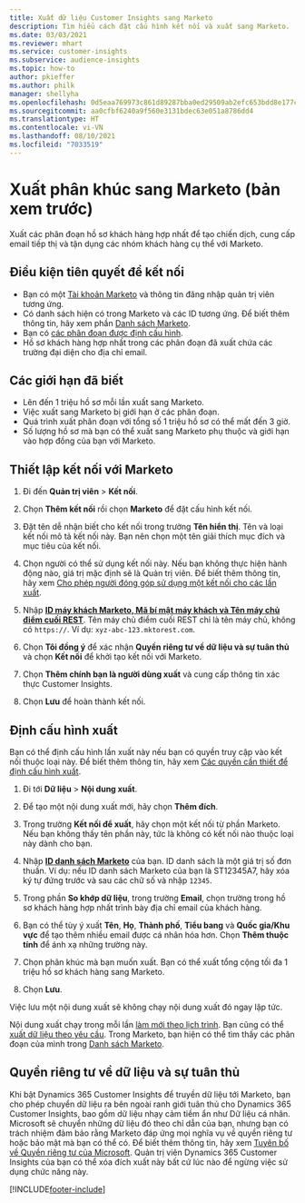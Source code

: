 ```yaml
---
title: Xuất dữ liệu Customer Insights sang Marketo
description: Tìm hiểu cách đặt cấu hình kết nối và xuất sang Marketo.
ms.date: 03/03/2021
ms.reviewer: mhart
ms.service: customer-insights
ms.subservice: audience-insights
ms.topic: how-to
author: pkieffer
ms.author: philk
manager: shellyha
ms.openlocfilehash: 0d5eaa769973c861d89287bba0ed29509ab2efc653bdd8e177cc49b3560c698e
ms.sourcegitcommit: aa0cfbf6240a9f560e3131bdec63e051a8786dd4
ms.translationtype: HT
ms.contentlocale: vi-VN
ms.lasthandoff: 08/10/2021
ms.locfileid: "7033519"
---
```

# <a name="export-segments-to-marketo-preview"></a>Xuất phân khúc sang Marketo (bản xem trước)

Xuất các phân đoạn hồ sơ khách hàng hợp nhất để tạo chiến dịch, cung cấp email tiếp thị và tận dụng các nhóm khách hàng cụ thể với Marketo.

## <a name="prerequisites-for-connection"></a>Điều kiện tiên quyết để kết nối

-   Bạn có một [Tài khoản Marketo](https://login.marketo.com/) và thông tin đăng nhập quản trị viên tương ứng.
-   Có danh sách hiện có trong Marketo và các ID tương ứng. Để biết thêm thông tin, hãy xem phần [Danh sách Marketo](https://docs.marketo.com/display/public/DOCS/Understanding+Static+Lists).
-   Bạn có [các phân đoạn được định cấu hình](segments.md).
-   Hồ sơ khách hàng hợp nhất trong các phân đoạn đã xuất chứa các trường đại diện cho địa chỉ email.

## <a name="known-limitations"></a>Các giới hạn đã biết

- Lên đến 1 triệu hồ sơ mỗi lần xuất sang Marketo.
- Việc xuất sang Marketo bị giới hạn ở các phân đoạn.
- Quá trình xuất phân đoạn với tổng số 1 triệu hồ sơ có thể mất đến 3 giờ. 
- Số lượng hồ sơ mà bạn có thể xuất sang Marketo phụ thuộc và giới hạn vào hợp đồng của bạn với Marketo.

## <a name="set-up-connection-to-marketo"></a>Thiết lập kết nối với Marketo

1. Đi đến **Quản trị viên** > **Kết nối**.

1. Chọn **Thêm kết nối** rồi chọn **Marketo** để đặt cấu hình kết nối.

1. Đặt tên dễ nhận biết cho kết nối trong trường **Tên hiển thị**. Tên và loại kết nối mô tả kết nối này. Bạn nên chọn một tên giải thích mục đích và mục tiêu của kết nối.

1. Chọn người có thể sử dụng kết nối này. Nếu bạn không thực hiện hành động nào, giá trị mặc định sẽ là Quản trị viên. Để biết thêm thông tin, hãy xem [Cho phép người đóng góp sử dụng một kết nối cho các lần xuất](connections.md#allow-contributors-to-use-a-connection-for-exports).

1. Nhập **[ID máy khách Marketo, Mã bí mật máy khách và Tên máy chủ điểm cuối REST](https://developers.marketo.com/rest-api/authentication/)**. Tên máy chủ điểm cuối REST chỉ là tên máy chủ, không có `https://`. Ví dụ: `xyz-abc-123.mktorest.com`. 

1. Chọn **Tôi đồng ý** để xác nhận **Quyền riêng tư về dữ liệu và sự tuân thủ** và chọn **Kết nối** để khởi tạo kết nối với Marketo.

1. Chọn **Thêm chính bạn là người dùng xuất** và cung cấp thông tin xác thực Customer Insights.

1. Chọn **Lưu** để hoàn thành kết nối.

## <a name="configure-an-export"></a>Định cấu hình xuất

Bạn có thể định cấu hình lần xuất này nếu bạn có quyền truy cập vào kết nối thuộc loại này. Để biết thêm thông tin, hãy xem [Các quyền cần thiết để định cấu hình xuất](export-destinations.md#set-up-a-new-export).

1. Đi tới **Dữ liệu** > **Nội dung xuất**.

1. Để tạo một nội dung xuất mới, hãy chọn **Thêm đích**.

1. Trong trường **Kết nối để xuất**, hãy chọn một kết nối từ phần Marketo. Nếu bạn không thấy tên phần này, tức là không có kết nối nào thuộc loại này dành cho bạn.

1. Nhập **[ID danh sách Marketo](https://docs.marketo.com/display/public/DOCS/Understanding+Static+Lists)** của bạn. ID danh sách là một giá trị số đơn thuần. Ví dụ: nếu ID danh sách Marketo của bạn là ST12345A7, hãy xóa ký tự đứng trước và sau các chữ số và nhập `12345`. 

1. Trong phần **So khớp dữ liệu**, trong trường **Email**, chọn trường trong hồ sơ khách hàng hợp nhất trình bày địa chỉ email của khách hàng. 

1. Bạn có thể tùy ý xuất **Tên**, **Họ**, **Thành phố**, **Tiểu bang** và **Quốc gia/Khu vực** để tạo thêm nhiều email được cá nhân hóa hơn. Chọn **Thêm thuộc tính** để ánh xạ những trường này.

1. Chọn phân khúc mà bạn muốn xuất. Bạn có thể xuất tổng cộng tối đa 1 triệu hồ sơ khách hàng sang Marketo.

1. Chọn **Lưu**.

Việc lưu một nội dung xuất sẽ không chạy nội dung xuất đó ngay lập tức.

Nội dung xuất chạy trong mỗi lần [làm mới theo lịch trình](system.md#schedule-tab). Bạn cũng có thể [xuất dữ liệu theo yêu cầu](export-destinations.md#run-exports-on-demand). Trong Marketo, bạn hiện có thể tìm thấy các phân đoạn của mình trong [Danh sách Marketo](https://docs.marketo.com/display/public/DOCS/Understanding+Static+Lists).


## <a name="data-privacy-and-compliance"></a>Quyền riêng tư về dữ liệu và sự tuân thủ

Khi bật Dynamics 365 Customer Insights để truyền dữ liệu tới Marketo, bạn cho phép chuyển dữ liệu ra bên ngoài ranh giới tuân thủ cho Dynamics 365 Customer Insights, bao gồm dữ liệu nhạy cảm tiềm ẩn như Dữ liệu cá nhân. Microsoft sẽ chuyển những dữ liệu đó theo chỉ dẫn của bạn, nhưng bạn có trách nhiệm đảm bảo rằng Marketo đáp ứng mọi nghĩa vụ về quyền riêng tư hoặc bảo mật mà bạn có thể có. Để biết thêm thông tin, hãy xem [Tuyên bố về Quyền riêng tư của Microsoft](https://go.microsoft.com/fwlink/?linkid=396732).
Quản trị viên Dynamics 365 Customer Insights của bạn có thể xóa đích xuất này bất cứ lúc nào để ngừng việc sử dụng chức năng này.


[!INCLUDE[footer-include](../includes/footer-banner.md)]
